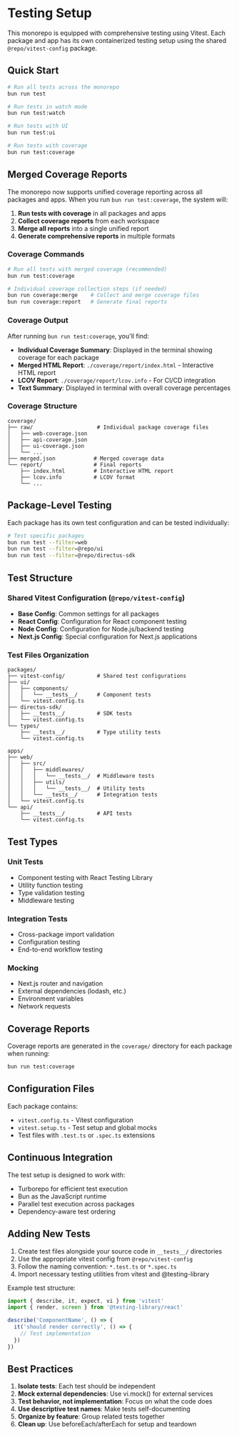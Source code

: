# Testing Setup

This monorepo is equipped with comprehensive testing using Vitest. Each package and app has its own containerized testing setup using the shared `@repo/vitest-config` package.

## Quick Start

```bash
# Run all tests across the monorepo
bun run test

# Run tests in watch mode
bun run test:watch

# Run tests with UI
bun run test:ui

# Run tests with coverage
bun run test:coverage
```

## Merged Coverage Reports

The monorepo now supports unified coverage reporting across all packages and apps. When you run `bun run test:coverage`, the system will:

1. **Run tests with coverage** in all packages and apps
2. **Collect coverage reports** from each workspace
3. **Merge all reports** into a single unified report
4. **Generate comprehensive reports** in multiple formats

### Coverage Commands

```bash
# Run all tests with merged coverage (recommended)
bun run test:coverage

# Individual coverage collection steps (if needed)
bun run coverage:merge    # Collect and merge coverage files
bun run coverage:report   # Generate final reports
```

### Coverage Output

After running `bun run test:coverage`, you'll find:

- **Individual Coverage Summary**: Displayed in the terminal showing coverage for each package
- **Merged HTML Report**: `./coverage/report/index.html` - Interactive HTML report
- **LCOV Report**: `./coverage/report/lcov.info` - For CI/CD integration
- **Text Summary**: Displayed in terminal with overall coverage percentages

### Coverage Structure

```
coverage/
├── raw/                    # Individual package coverage files
│   ├── web-coverage.json
│   ├── api-coverage.json
│   ├── ui-coverage.json
│   └── ...
├── merged.json            # Merged coverage data
└── report/                # Final reports
    ├── index.html         # Interactive HTML report
    ├── lcov.info          # LCOV format
    └── ...
```

## Package-Level Testing

Each package has its own test configuration and can be tested individually:

```bash
# Test specific packages
bun run test --filter=web
bun run test --filter=@repo/ui
bun run test --filter=@repo/directus-sdk
```

## Test Structure

### Shared Vitest Configuration (`@repo/vitest-config`)

- **Base Config**: Common settings for all packages
- **React Config**: Configuration for React component testing
- **Node Config**: Configuration for Node.js/backend testing
- **Next.js Config**: Special configuration for Next.js applications

### Test Files Organization

```
packages/
├── vitest-config/          # Shared test configurations
├── ui/
│   ├── components/
│   │   └── __tests__/      # Component tests
│   └── vitest.config.ts
├── directus-sdk/
│   ├── __tests__/          # SDK tests
│   └── vitest.config.ts
└── types/
    ├── __tests__/          # Type utility tests
    └── vitest.config.ts

apps/
├── web/
│   ├── src/
│   │   ├── middlewares/
│   │   │   └── __tests__/  # Middleware tests
│   │   ├── utils/
│   │   │   └── __tests__/  # Utility tests
│   │   └── __tests__/      # Integration tests
│   └── vitest.config.ts
└── api/
    ├── __tests__/          # API tests
    └── vitest.config.ts
```

## Test Types

### Unit Tests
- Component testing with React Testing Library
- Utility function testing
- Type validation testing
- Middleware testing

### Integration Tests
- Cross-package import validation
- Configuration testing
- End-to-end workflow testing

### Mocking
- Next.js router and navigation
- External dependencies (lodash, etc.)
- Environment variables
- Network requests

## Coverage Reports

Coverage reports are generated in the `coverage/` directory for each package when running:

```bash
bun run test:coverage
```

## Configuration Files

Each package contains:
- `vitest.config.ts` - Vitest configuration
- `vitest.setup.ts` - Test setup and global mocks
- Test files with `.test.ts` or `.spec.ts` extensions

## Continuous Integration

The test setup is designed to work with:
- Turborepo for efficient test execution
- Bun as the JavaScript runtime
- Parallel test execution across packages
- Dependency-aware test ordering

## Adding New Tests

1. Create test files alongside your source code in `__tests__/` directories
2. Use the appropriate vitest config from `@repo/vitest-config`
3. Follow the naming convention: `*.test.ts` or `*.spec.ts`
4. Import necessary testing utilities from vitest and @testing-library

Example test structure:
```typescript
import { describe, it, expect, vi } from 'vitest'
import { render, screen } from '@testing-library/react'

describe('ComponentName', () => {
  it('should render correctly', () => {
    // Test implementation
  })
})
```

## Best Practices

1. **Isolate tests**: Each test should be independent
2. **Mock external dependencies**: Use vi.mock() for external services
3. **Test behavior, not implementation**: Focus on what the code does
4. **Use descriptive test names**: Make tests self-documenting
5. **Organize by feature**: Group related tests together
6. **Clean up**: Use beforeEach/afterEach for setup and teardown
